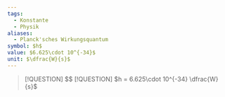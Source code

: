 ```yaml
---
tags:
  - Konstante
  - Physik
aliases:
  - Planck'sches Wirkungsquantum
symbol: $h$
value: $6.625\cdot 10^{-34}$
unit: $\dfrac{W}{s}$
---
```


> [!QUESTION] $$
> [!QUESTION] $h = 6.625\cdot 10^{-34} \dfrac{W}{s}$